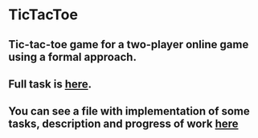 # TicTacToe
## Tic-tac-toe game for a two-player online game using a formal approach.
## Full task is [here](https://github.com/TheRedHotHabanero/TicTacToe/blob/main/task.pdf).
## You can see a file with implementation of some tasks, description and progress of work [here](https://github.com/TheRedHotHabanero/TicTacToe/tree/master/docs/main.pdf)
